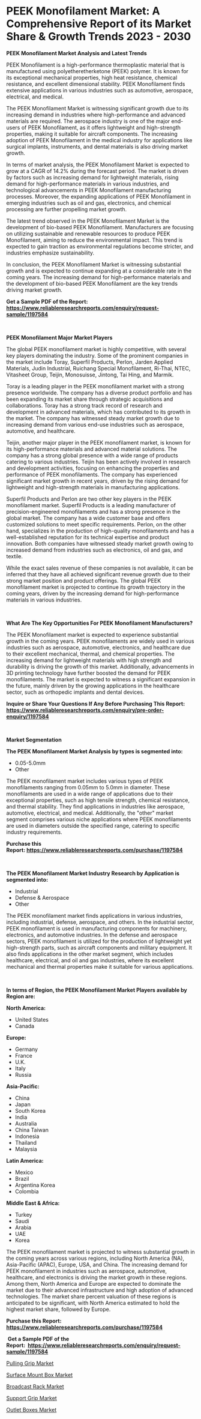 <p><h1>PEEK Monofilament Market: A Comprehensive Report of its Market Share & Growth Trends 2023 - 2030</h1></p><p><strong>PEEK Monofilament Market Analysis and Latest Trends</strong></p>
<p><p>PEEK Monofilament is a high-performance thermoplastic material that is manufactured using polyetheretherketone (PEEK) polymer. It is known for its exceptional mechanical properties, high heat resistance, chemical resistance, and excellent dimensional stability. PEEK Monofilament finds extensive applications in various industries such as automotive, aerospace, electrical, and medical.</p><p>The PEEK Monofilament Market is witnessing significant growth due to its increasing demand in industries where high-performance and advanced materials are required. The aerospace industry is one of the major end-users of PEEK Monofilament, as it offers lightweight and high-strength properties, making it suitable for aircraft components. The increasing adoption of PEEK Monofilament in the medical industry for applications like surgical implants, instruments, and dental materials is also driving market growth.</p><p>In terms of market analysis, the PEEK Monofilament Market is expected to grow at a CAGR of 14.2% during the forecast period. The market is driven by factors such as increasing demand for lightweight materials, rising demand for high-performance materials in various industries, and technological advancements in PEEK Monofilament manufacturing processes. Moreover, the expanding applications of PEEK Monofilament in emerging industries such as oil and gas, electronics, and chemical processing are further propelling market growth.</p><p>The latest trend observed in the PEEK Monofilament Market is the development of bio-based PEEK Monofilament. Manufacturers are focusing on utilizing sustainable and renewable resources to produce PEEK Monofilament, aiming to reduce the environmental impact. This trend is expected to gain traction as environmental regulations become stricter, and industries emphasize sustainability.</p><p>In conclusion, the PEEK Monofilament Market is witnessing substantial growth and is expected to continue expanding at a considerable rate in the coming years. The increasing demand for high-performance materials and the development of bio-based PEEK Monofilament are the key trends driving market growth.</p></p>
<p><strong>Get a Sample PDF of the Report:&nbsp; <a href="https://www.reliableresearchreports.com/enquiry/request-sample/1197584">https://www.reliableresearchreports.com/enquiry/request-sample/1197584</a></strong></p>
<p>&nbsp;</p>
<p><strong>PEEK Monofilament Major Market Players</strong></p>
<p><p>The global PEEK monofilament market is highly competitive, with several key players dominating the industry. Some of the prominent companies in the market include Toray, Superfil Products, Perlon, Jarden Applied Materials, Judin Industrial, Ruichang Special Monofilament, Ri-Thai, NTEC, Vitasheet Group, Teijin, Monosuisse, Jintong, Tai Hing, and Marmik.</p><p>Toray is a leading player in the PEEK monofilament market with a strong presence worldwide. The company has a diverse product portfolio and has been expanding its market share through strategic acquisitions and collaborations. Toray has a strong track record of research and development in advanced materials, which has contributed to its growth in the market. The company has witnessed steady market growth due to increasing demand from various end-use industries such as aerospace, automotive, and healthcare.</p><p>Teijin, another major player in the PEEK monofilament market, is known for its high-performance materials and advanced material solutions. The company has a strong global presence with a wide range of products catering to various industries. Teijin has been actively involved in research and development activities, focusing on enhancing the properties and performance of PEEK monofilaments. The company has experienced significant market growth in recent years, driven by the rising demand for lightweight and high-strength materials in manufacturing applications.</p><p>Superfil Products and Perlon are two other key players in the PEEK monofilament market. Superfil Products is a leading manufacturer of precision-engineered monofilaments and has a strong presence in the global market. The company has a wide customer base and offers customized solutions to meet specific requirements. Perlon, on the other hand, specializes in the production of high-quality monofilaments and has a well-established reputation for its technical expertise and product innovation. Both companies have witnessed steady market growth owing to increased demand from industries such as electronics, oil and gas, and textile.</p><p>While the exact sales revenue of these companies is not available, it can be inferred that they have all achieved significant revenue growth due to their strong market position and product offerings. The global PEEK monofilament market is projected to continue its growth trajectory in the coming years, driven by the increasing demand for high-performance materials in various industries.</p></p>
<p>&nbsp;</p>
<p><strong>What Are The Key Opportunities For PEEK Monofilament Manufacturers?</strong></p>
<p><p>The PEEK Monofilament market is expected to experience substantial growth in the coming years. PEEK monofilaments are widely used in various industries such as aerospace, automotive, electronics, and healthcare due to their excellent mechanical, thermal, and chemical properties. The increasing demand for lightweight materials with high strength and durability is driving the growth of this market. Additionally, advancements in 3D printing technology have further boosted the demand for PEEK monofilaments. The market is expected to witness a significant expansion in the future, mainly driven by the growing applications in the healthcare sector, such as orthopedic implants and dental devices.</p></p>
<p><strong>Inquire or Share Your Questions If Any Before Purchasing This Report: <a href="https://www.reliableresearchreports.com/enquiry/pre-order-enquiry/1197584">https://www.reliableresearchreports.com/enquiry/pre-order-enquiry/1197584</a></strong></p>
<p>&nbsp;</p>
<p><strong>Market Segmentation</strong></p>
<p><strong>The PEEK Monofilament Market Analysis by types is segmented into:</strong></p>
<p><ul><li>0.05-5.0mm</li><li>Other</li></ul></p>
<p><p>The PEEK monofilament market includes various types of PEEK monofilaments ranging from 0.05mm to 5.0mm in diameter. These monofilaments are used in a wide range of applications due to their exceptional properties, such as high tensile strength, chemical resistance, and thermal stability. They find applications in industries like aerospace, automotive, electrical, and medical. Additionally, the "other" market segment comprises various niche applications where PEEK monofilaments are used in diameters outside the specified range, catering to specific industry requirements.</p></p>
<p><strong>Purchase this Report:&nbsp;<a href="https://www.reliableresearchreports.com/purchase/1197584">https://www.reliableresearchreports.com/purchase/1197584</a></strong></p>
<p>&nbsp;</p>
<p><strong>The PEEK Monofilament Market Industry Research by Application is segmented into:</strong></p>
<p><ul><li>Industrial</li><li>Defense & Aerospace</li><li>Other</li></ul></p>
<p><p>The PEEK monofilament market finds applications in various industries, including industrial, defense, aerospace, and others. In the industrial sector, PEEK monofilament is used in manufacturing components for machinery, electronics, and automotive industries. In the defense and aerospace sectors, PEEK monofilament is utilized for the production of lightweight yet high-strength parts, such as aircraft components and military equipment. It also finds applications in the other market segment, which includes healthcare, electrical, and oil and gas industries, where its excellent mechanical and thermal properties make it suitable for various applications.</p></p>
<p>&nbsp;</p>
<p><strong>In terms of Region, the PEEK Monofilament Market Players available by Region are:</strong></p>
<p>
    <p> <strong> North America: </strong>
        <ul>
            <li>United States</li>
            <li>Canada</li>
        </ul>
        </p> 
    <p> <strong> Europe: </strong>
        <ul>
            <li>Germany</li>
            <li>France</li>
            <li>U.K.</li>
            <li>Italy</li>
            <li>Russia</li>
        </ul>
        </p> 
    <p> <strong> Asia-Pacific: </strong>
        <ul>
            <li>China</li>
            <li>Japan</li>
            <li>South Korea</li>
            <li>India</li>
            <li>Australia</li>
            <li>China Taiwan</li>
            <li>Indonesia</li>
            <li>Thailand</li>
            <li>Malaysia</li>
        </ul>
        </p> 
    <p> <strong> Latin America: </strong>
        <ul>
            <li>Mexico</li>
            <li>Brazil</li>
            <li>Argentina Korea</li>
            <li>Colombia</li>
        </ul>
        </p> 
    <p> <strong> Middle East & Africa: </strong>
        <ul>
            <li>Turkey</li>
            <li>Saudi</li>
            <li>Arabia</li>
            <li>UAE</li>
            <li>Korea</li>
        </ul>
    </p>
    </p>
<p><p>The PEEK monofilament market is projected to witness substantial growth in the coming years across various regions, including North America (NA), Asia-Pacific (APAC), Europe, USA, and China. The increasing demand for PEEK monofilament in industries such as aerospace, automotive, healthcare, and electronics is driving the market growth in these regions. Among them, North America and Europe are expected to dominate the market due to their advanced infrastructure and high adoption of advanced technologies. The market share percent valuation of these regions is anticipated to be significant, with North America estimated to hold the highest market share, followed by Europe.</p></p>
<p><strong>Purchase this Report: <a href="https://www.reliableresearchreports.com/purchase/1197584">https://www.reliableresearchreports.com/purchase/1197584</a></strong></p>
<p>&nbsp;<strong>Get a Sample PDF of the Report:&nbsp;&nbsp;<a href="https://www.reliableresearchreports.com/enquiry/request-sample/1197584">https://www.reliableresearchreports.com/enquiry/request-sample/1197584</a></strong></p>
<p><strong></strong></p>
<p><p><a href="https://medium.com/@angelaarnold1941/pulling-grip-market-share-evolution-and-market-growth-trends-2023-2030-30845faf6016">Pulling Grip Market</a></p><p><a href="https://medium.com/@samanthareed1916/surface-mount-box-market-report-reveals-the-latest-trends-and-growth-opportunities-of-this-market-184889016af5">Surface Mount Box Market</a></p><p><a href="https://medium.com/@rosejohnson762014/broadcast-rack-market-report-reveals-the-latest-trends-and-growth-opportunities-of-this-market-f508258e4f9e">Broadcast Rack Market</a></p><p><a href="https://medium.com/@anndavis1924/support-grip-market-exploring-market-share-market-trends-and-future-growth-1cfba23105ca">Support Grip Market</a></p><p><a href="https://medium.com/@tammyfreeman2022/outlet-boxes-market-trends-and-market-analysis-forecasted-for-period-2023-2030-8cf8d79cb66b">Outlet Boxes Market</a></p></p>